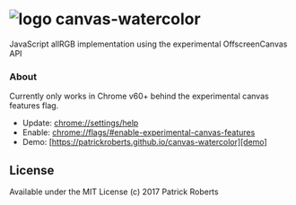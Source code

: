 # ![logo](https://i.imgur.com/drg5zF9.png) canvas-watercolor

JavaScript allRGB implementation using the experimental OffscreenCanvas API

### About

Currently only works in Chrome v60+ behind the experimental canvas features flag.

* Update: [chrome://settings/help][update]
* Enable: [chrome://flags/#enable-experimental-canvas-features][experimental]
* Demo: [https://patrickroberts.github.io/canvas-watercolor][demo]

## License

Available under the MIT License
(c) 2017 Patrick Roberts

[update]: chrome://settings/help
[experimental]: chrome://flags/#enable-experimental-canvas-features
[demo]: https://patrickroberts.github.io/canvas-watercolor
